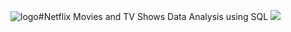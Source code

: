 ![logo](https://github.com/user-attachments/assets/9a9e4500-c8c9-43ea-8e87-7ee16ad2ac02)#Netflix Movies and TV Shows Data Analysis using SQL
![](https://github.com/najirh/netflix_sql_project/blob/main/logo.png)
